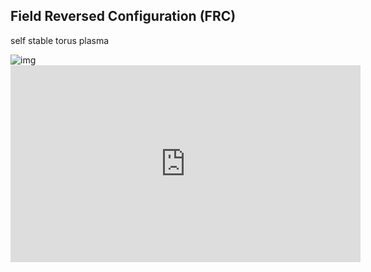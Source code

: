 ## Field Reversed Configuration (FRC)

self stable torus plasma

<div class="r-stack">

<img class="fragment fade-out" src="https://s2.loli.net/2023/04/23/I8imelgGsPSEFwQ.png" alt="img"> 

<iframe class="fragment fade-in" width="560" height="315" src="https://www.youtube.com/embed/2i7taw2HAE4" title="YouTube video player" frameborder="0" allow="accelerometer; autoplay; clipboard-write; encrypted-media; gyroscope; picture-in-picture; web-share" allowfullscreen></iframe> 

</div>
